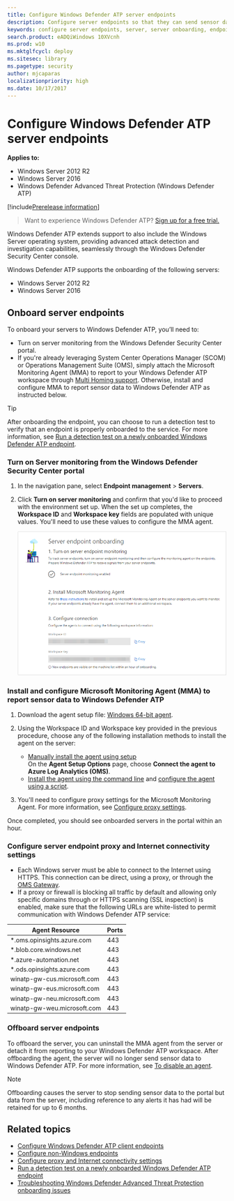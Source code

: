 ```yaml
---
title: Configure Windows Defender ATP server endpoints
description: Configure server endpoints so that they can send sensor data to the Windows Defender ATP sensor.
keywords: configure server endpoints, server, server onboarding, endpoint management, configure Windows ATP server endpoints, configure Windows Defender Advanced Threat Protection server endpoints
search.product: eADQiWindows 10XVcnh
ms.prod: w10
ms.mktglfcycl: deploy
ms.sitesec: library
ms.pagetype: security
author: mjcaparas
localizationpriority: high
ms.date: 10/17/2017
---
```


# Configure Windows Defender ATP server endpoints

**Applies to:**

- Windows Server 2012 R2
- Windows Server 2016
- Windows Defender Advanced Threat Protection (Windows Defender ATP)

[!include[Prerelease information](prerelease.md)]

>Want to experience Windows Defender ATP? [Sign up for a free trial.](https://www.microsoft.com/en-us/WindowsForBusiness/windows-atp?ocid=docs-wdatp-configserver-abovefoldlink)

Windows Defender ATP extends support to also include the Windows Server operating system, providing advanced attack detection and investigation capabilities, seamlessly through the Windows Defender Security Center console.

Windows Defender ATP supports the onboarding of the following servers:
- Windows Server 2012 R2
- Windows Server 2016

## Onboard server endpoints

To onboard your servers to Windows Defender ATP, you’ll need to:

- Turn on server monitoring from the Windows Defender Security Center portal.
- If you're already leveraging System Center Operations Manager (SCOM) or Operations Management Suite (OMS), simply attach the Microsoft Monitoring Agent (MMA) to report to your Windows Defender ATP workspace through [Multi Homing support](https://blogs.technet.microsoft.com/msoms/2016/05/26/oms-log-analytics-agent-multi-homing-support/). Otherwise, install and configure MMA to report sensor data to Windows Defender ATP as instructed below.

>[!TIP]
> After onboarding the endpoint, you can choose to run a detection test to verify that an endpoint is properly onboarded to the service. For more information, see [Run a detection test on a newly onboarded Windows Defender ATP endpoint](run-detection-test-windows-defender-advanced-threat-protection.md).


### Turn on Server monitoring from the Windows Defender Security Center portal

1. In the navigation pane, select **Endpoint management** > **Servers**. 

2. Click **Turn on server monitoring** and confirm that you'd like to proceed with the environment set up. When the set up completes, the **Workspace ID** and **Workspace key** fields are populated with unique values. You'll need to use these values to configure the MMA agent.

    ![Image of server onboarding](images/atp-server-onboarding.png)

<a name="servermma"></a>

### Install and configure Microsoft Monitoring Agent (MMA) to report sensor data to Windows Defender ATP 

1.	Download the agent setup file: [Windows 64-bit agent](https://go.microsoft.com/fwlink/?LinkId=828603).

2.	Using the Workspace ID and Workspace key provided in the previous procedure, choose any of the following installation methods to install the agent on the server:
    - [Manually install the agent using setup](https://docs.microsoft.com/en-us/azure/log-analytics/log-analytics-windows-agents#install-the-agent-using-setup) <br>
    On the **Agent Setup Options** page, choose **Connect the agent to Azure Log Analytics (OMS)**.
    - [Install the agent using the command line](https://docs.microsoft.com/en-us/azure/log-analytics/log-analytics-windows-agents#install-the-agent-using-the-command-line) and [configure the agent using a script](https://docs.microsoft.com/en-us/azure/log-analytics/log-analytics-windows-agents#add-a-workspace-using-a-script). 

3.	You'll need to configure proxy settings for the Microsoft Monitoring Agent. For more information, see [Configure proxy settings](https://docs.microsoft.com/en-us/azure/log-analytics/log-analytics-windows-agents#configure-proxy-settings).

Once completed, you should see onboarded servers in the portal within an hour.

### Configure server endpoint proxy and Internet connectivity settings 
- Each Windows server must be able to connect to the Internet using HTTPS. This connection can be direct, using a proxy, or through the [OMS Gateway](https://docs.microsoft.com/en-us/azure/log-analytics/log-analytics-oms-gateway).
- If a proxy or firewall is blocking all traffic by default and allowing only specific domains through or HTTPS scanning (SSL inspection) is enabled, make sure that the following URLs are white-listed to permit communication with Windows Defender ATP service:

|    Agent Resource    |    Ports    |
|------------------------------------|-------------|
|    *.oms.opinsights.azure.com    |    443    |
|    *.blob.core.windows.net    |    443    |
|    *.azure-automation.net    |    443    |
|    *.ods.opinsights.azure.com    |    443    |
|    winatp-gw-cus.microsoft.com     |    443    |
|    winatp-gw-eus.microsoft.com    |    443    |
|    winatp-gw-neu.microsoft.com    |    443    |
|    winatp-gw-weu.microsoft.com    |    443    |


### Offboard server endpoints 
To offboard the server, you can uninstall the MMA agent from the server or detach it from reporting to your Windows Defender ATP workspace. After offboarding the agent, the server will no longer send sensor data to Windows Defender ATP.
For more information, see [To disable an agent](https://docs.microsoft.com/en-us/azure/log-analytics/log-analytics-windows-agents#to-disable-an-agent).

>[!NOTE]
>Offboarding causes the server to stop sending sensor data to the portal but data from the server, including reference to any alerts it has had will be retained for up to 6 months.

## Related topics
- [Configure Windows Defender ATP client endpoints](configure-endpoints-windows-defender-advanced-threat-protection.md)
- [Configure non-Windows endpoints](configure-endpoints-non-windows-windows-defender-advanced-threat-protection.md)
- [Configure proxy and Internet connectivity settings](configure-proxy-internet-windows-defender-advanced-threat-protection.md)
- [Run a detection test on a newly onboarded Windows Defender ATP endpoint](run-detection-test-windows-defender-advanced-threat-protection.md)
- [Troubleshooting Windows Defender Advanced Threat Protection onboarding issues](troubleshoot-onboarding-windows-defender-advanced-threat-protection.md)
